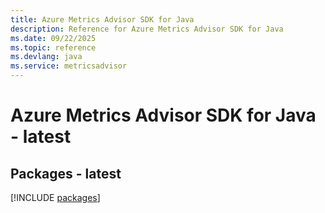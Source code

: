 ```yaml
---
title: Azure Metrics Advisor SDK for Java
description: Reference for Azure Metrics Advisor SDK for Java
ms.date: 09/22/2025
ms.topic: reference
ms.devlang: java
ms.service: metricsadvisor
---
```

# Azure Metrics Advisor SDK for Java - latest
## Packages - latest
[!INCLUDE [packages](metrics-advisor-index.md)]